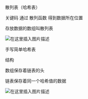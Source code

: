散列表（哈希表）

关键码 通过 散列函数 得到数据所在位置

存放数据的数组叫散列表

![在这里插入图片描述](https://img-blog.csdnimg.cn/20210425230013904.png?x-oss-process=image/watermark,type_ZmFuZ3poZW5naGVpdGk,shadow_10,text_aHR0cHM6Ly9ibG9nLmNzZG4ubmV0L3dlaXhpbl80NDc3MTU4Mg==,size_16,color_FFFFFF,t_70)

手写简单哈希表

结构

数组保存着链表的头

链表保存着同一个哈希值的数据

![在这里插入图片描述](https://img-blog.csdnimg.cn/20210425231917870.png?x-oss-process=image/watermark,type_ZmFuZ3poZW5naGVpdGk,shadow_10,text_aHR0cHM6Ly9ibG9nLmNzZG4ubmV0L3dlaXhpbl80NDc3MTU4Mg==,size_16,color_FFFFFF,t_70)

